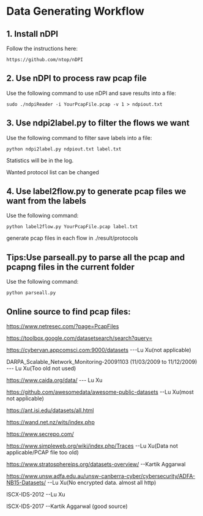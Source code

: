 # Data Generating Workflow
## 1. Install nDPI
Follow the instructions here:

```
https://github.com/ntop/nDPI
```

## 2. Use nDPI to process raw pcap file
Use the following command to use nDPI and save results into a file:

```
sudo ./ndpiReader -i YourPcapFile.pcap -v 1 > ndpiout.txt
```

## 3. Use ndpi2label.py to filter the flows we want
Use the following command to filter save labels into a file:

```
python ndpi2label.py ndpiout.txt label.txt
```

Statistics will be in the log.

Wanted protocol list can be changed

## 4. Use label2flow.py to generate pcap files we want from the labels
Use the following command: 

```
python label2flow.py YourPcapFile.pcap label.txt
```

generate pcap files in each flow in ./result/protocols

## Tips:Use parseall.py to parse all the pcap and pcapng files in the current folder
Use the following command: 

```
python parseall.py
```

## Online source to find pcap files:
https://www.netresec.com/?page=PcapFiles

https://toolbox.google.com/datasetsearch/search?query=

https://cybervan.appcomsci.com:9000/datasets    ---Lu Xu(not applicable)

DARPA_Scalable_Network_Monitoring-20091103 (11/03/2009 to 11/12/2009) --- Lu Xu(Too old not used)

https://www.caida.org/data/ --- Lu Xu

https://github.com/awesomedata/awesome-public-datasets --Lu Xu(most not applicable)

https://ant.isi.edu/datasets/all.html

https://wand.net.nz/wits/index.php

https://www.secrepo.com/

https://www.simpleweb.org/wiki/index.php/Traces --Lu Xu(Data not applicable/PCAP file too old)

https://www.stratosphereips.org/datasets-overview/ --Kartik Aggarwal

https://www.unsw.adfa.edu.au/unsw-canberra-cyber/cybersecurity/ADFA-NB15-Datasets/ --Lu Xu(No encrypted data. almost all http)

ISCX-IDS-2012 --Lu Xu

ISCX-IDS-2017 --Kartik Aggarwal (good source)

